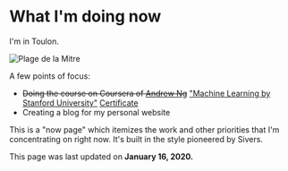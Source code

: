 # What I'm doing now

I'm in Toulon.

<img src="/images/plage_de_la_mitre.jpeg" title="Plage de la Mitre" />

A few points of focus:
  * ~~Doing the course on Coursera of [Andrew Ng][@andrewyng]~~ ["Machine Learning by Stanford University"][ml-course] [Certificate][certificate]
  * Creating a blog for my personal website

This is a "now page" which itemizes the work and other priorities that I'm 
concentrating on right now. It's built in the style pioneered by Sivers.
  
This page was last updated on <strong>January 16, 2020.</strong>

[@andrewyng]: https://twitter.com/andrewyng
[ml-course]: https://www.coursera.org/learn/machine-learning
[certificate]: https://www.coursera.org/account/accomplishments/certificate/TPW6SVT9J637?utm_medium=certificate&utm_source=link&utm_campaign=copybutton_certificate&utm_term=long
